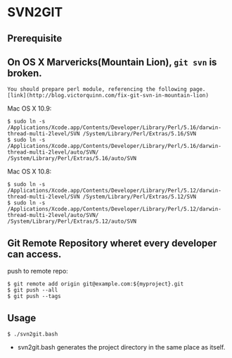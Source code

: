 SVN2GIT
=============

Prerequisite
-------------

## On OS X Marvericks(Mountain Lion), `git svn` is broken.

    You should prepare perl module, referencing the following page.
	[link](http://blog.victorquinn.com/fix-git-svn-in-mountain-lion)

Mac OS X 10.9:

    $ sudo ln -s  /Applications/Xcode.app/Contents/Developer/Library/Perl/5.16/darwin-thread-multi-2level/SVN /System/Library/Perl/Extras/5.16/SVN
	$ sudo ln -s /Applications/Xcode.app/Contents/Developer/Library/Perl/5.16/darwin-thread-multi-2level/auto/SVN/ /System/Library/Perl/Extras/5.16/auto/SVN

Mac OS X 10.8:

    $ sudo ln -s  /Applications/Xcode.app/Contents/Developer/Library/Perl/5.12/darwin-thread-multi-2level/SVN /System/Library/Perl/Extras/5.12/SVN
	$ sudo ln -s /Applications/Xcode.app/Contents/Developer/Library/Perl/5.12/darwin-thread-multi-2level/auto/SVN/ /System/Library/Perl/Extras/5.12/auto/SVN

## Git Remote Repository wheret every developer can access.

push to remote repo:

    $ git remote add origin git@example.com:${myproject}.git
	$ git push --all
	$ git push --tags

Usage
-------------

    $ ./svn2git.bash

* svn2git.bash generates the project directory in the same place as itself.

